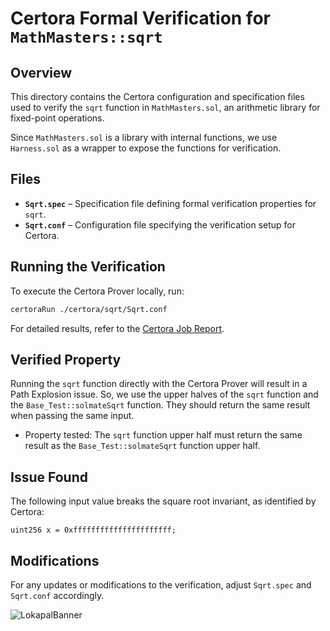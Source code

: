 # Certora Formal Verification for `MathMasters::sqrt`

## Overview

This directory contains the Certora configuration and specification files used to verify the `sqrt` function in `MathMasters.sol`, an arithmetic library for fixed-point operations.

Since `MathMasters.sol` is a library with internal functions, we use `Harness.sol` as a wrapper to expose the functions for verification.

## Files

- **`Sqrt.spec`** – Specification file defining formal verification properties for `sqrt`.
- **`Sqrt.conf`** – Configuration file specifying the verification setup for Certora.

## Running the Verification

To execute the Certora Prover locally, run:
```sh
certoraRun ./certora/sqrt/Sqrt.conf
```

For detailed results, refer to the [Certora Job Report](https://prover.certora.com/output/3325068/79fa9c55a772461daa358c57d90db1d4?anonymousKey=bb1a2a6f0424d7d238e8d066852fd3824fe5b872).


## Verified Property

Running the `sqrt` function directly with the Certora Prover will result in a Path Explosion issue. So, we use the upper halves of the `sqrt` function and the `Base_Test::solmateSqrt` function. They should return the same result when passing the same input.

- Property tested: The `sqrt` function upper half must return the same result as the `Base_Test::solmateSqrt` function upper half.

## Issue Found

The following input value breaks the square root invariant, as identified by Certora:

```
uint256 x = 0xffffffffffffffffffffff;
```

## Modifications

For any updates or modifications to the verification, adjust `Sqrt.spec` and `Sqrt.conf` accordingly.

![LokapalBanner](https://github.com/user-attachments/assets/5509e1f8-9f31-4141-8975-02132a1ba63e)
